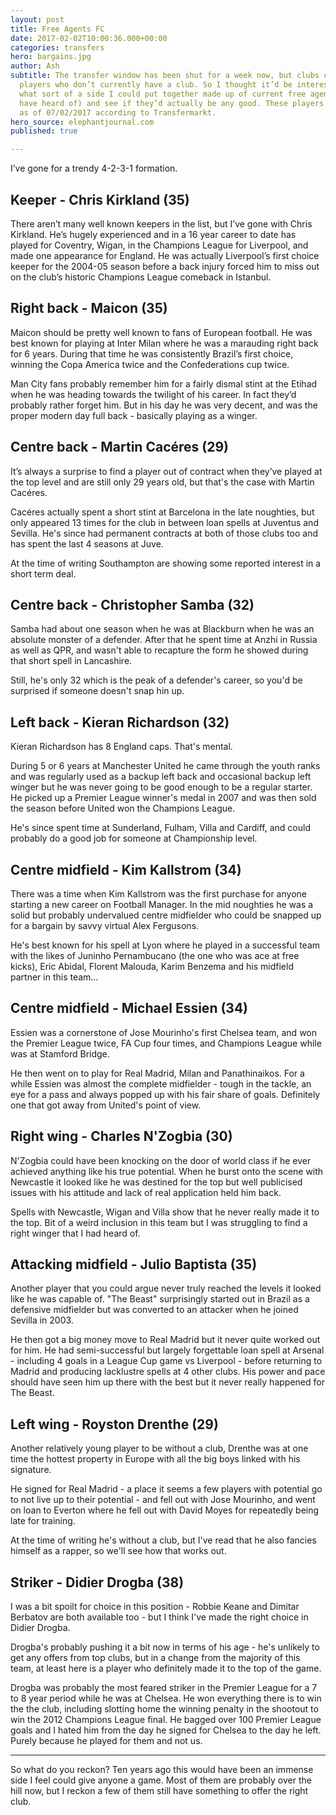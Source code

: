 ```yaml
---
layout: post
title: Free Agents FC
date: 2017-02-02T10:00:36.000+00:00
categories: transfers
hero: bargains.jpg
author: Ash
subtitle: The transfer window has been shut for a week now, but clubs can still sign
  players who don’t currently have a club. So I thought it’d be interesting to see
  what sort of a side I could put together made up of current free agents (that I
  have heard of) and see if they’d actually be any good. These players were available
  as of 07/02/2017 according to Transfermarkt.
hero_source: elephantjournal.com
published: true

---
```

I’ve gone for a trendy 4-2-3-1 formation.

## Keeper - Chris Kirkland (35)

There aren’t many well known keepers in the list, but I’ve gone with Chris Kirkland. He’s hugely experienced and in a 16 year career to date has played for Coventry, Wigan, in the Champions League for Liverpool, and made one appearance for England. He was actually Liverpool’s first choice keeper for the 2004-05 season before a back injury forced him to miss out on the club’s historic Champions League comeback in Istanbul.

## Right back - Maicon (35)

Maicon should be pretty well known to fans of European football. He was best known for playing at Inter Milan where he was a marauding right back for 6 years. During that time he was consistently Brazil’s first choice, winning the Copa America twice and the Confederations cup twice.

Man City fans probably remember him for a fairly dismal stint at the Etihad when he was heading towards the twilight of his career. In fact they’d probably rather forget him. But in his day he was very decent, and was the proper modern day full back - basically playing as a winger.

## Centre back - Martin Cacéres (29)

It’s always a surprise to find a player out of contract when they’ve played at the top level and are still only 29 years old, but that's the case with Martin Cacéres.

Cacéres actually spent a short stint at Barcelona in the late noughties, but only appeared 13 times for the club in between loan spells at Juventus and Sevilla. He's since had permanent contracts at both of those clubs too and has spent the last 4 seasons at Juve.

At the time of writing Southampton are showing some reported interest in a short term deal.

## Centre back - Christopher Samba (32)

Samba had about one season when he was at Blackburn when he was an absolute monster of a defender. After that he spent time at Anzhi in Russia as well as QPR, and wasn't able to recapture the form he showed during that short spell in Lancashire.

Still, he's only 32 which is the peak of a defender's career, so you'd be surprised if someone doesn't snap hin up.

## Left back - Kieran Richardson (32)

Kieran Richardson has 8 England caps. That's mental.

During 5 or 6 years at Manchester United he came through the youth ranks and was regularly used as a backup left back and occasional backup left winger but he was never going to be good enough to be a regular starter. He picked up a Premier League winner's medal in 2007 and was then sold the season before United won the Champions League.

He's since spent time at Sunderland, Fulham, Villa and Cardiff, and could probably do a good job for someone at Championship level.

## Centre midfield - Kim Kallstrom (34)

There was a time when Kim Kallstrom was the first purchase for anyone starting a new career on Football Manager. In the mid noughties he was a solid but probably undervalued centre midfielder who could be snapped up for a bargain by savvy virtual Alex Fergusons.

He's best known for his spell at Lyon where he played in a successful team with the likes of Juninho Pernambucano (the one who was ace at free kicks), Eric Abidal, Florent Malouda, Karim Benzema and his midfield partner in this team...

## Centre midfield - Michael Essien (34)

Essien was a cornerstone of Jose Mourinho's first Chelsea team, and won the Premier League twice, FA Cup four times, and Champions League while was at Stamford Bridge.

He then went on to play for Real Madrid, Milan and Panathinaikos. For a while Essien was almost the complete midfielder - tough in the tackle, an eye for a pass and always popped up with his fair share of goals. Definitely one that got away from United's point of view.

## Right wing - Charles N'Zogbia (30)

N'Zogbia could have been knocking on the door of world class if he ever achieved anything like his true potential. When he burst onto the scene with Newcastle it looked like he was destined for the top but well publicised issues with his attitude and lack of real application held him back.

Spells with Newcastle, Wigan and Villa show that he never really made it to the top. Bit of a weird inclusion in this team but I was struggling to find a right winger that I had heard of.

## Attacking midfield - Julio Baptista (35)

Another player that you could argue never truly reached the levels it looked like he was capable of. "The Beast" surprisingly started out in Brazil as a defensive midfielder but was converted to an attacker when he joined Sevilla in 2003.

He then got a big money move to Real Madrid but it never quite worked out for him. He had semi-successful but largely forgettable loan spell at Arsenal - including 4 goals in a League Cup game vs Liverpool - before returning to Madrid and producing lacklustre spells at 4 other clubs. His power and pace should have seen him up there with the best but it never really happened for The Beast.

## Left wing - Royston Drenthe (29)

Another relatively young player to be without a club, Drenthe was at one time the hottest property in Europe with all the big boys linked with his signature.

He signed for Real Madrid - a place it seems a few players with potential go to not live up to their potential - and fell out with Jose Mourinho, and went on loan to Everton where he fell out with David Moyes for repeatedly being late for training.

At the time of writing he's without a club, but I've read that he also fancies himself as a rapper, so we'll see how that works out.

## Striker - Didier Drogba (38)

I was a bit spoilt for choice in this position - Robbie Keane and Dimitar Berbatov are both available too - but I think I've made the right choice in Didier Drogba.

Drogba's probably pushing it a bit now in terms of his age - he's unlikely to get any offers from top clubs, but in a change from the majority of this team,  at least here is a player who definitely made it to the top of the game.

Drogba was probably the most feared striker in the Premier League for a 7 to 8 year period while he was at Chelsea. He won everything there is to win the the club, including slotting home the winning penalty in the shootout to win the 2012 Champions League final. He bagged over 100 Premier League goals and I hated him from the day he signed for Chelsea to the day he left. Purely because he played for them and not us.

***

So what do you reckon? Ten years ago this would have been an immense side I feel could give anyone a game. Most of them are probably over the hill now, but I reckon a few of them still have something to offer the right club.